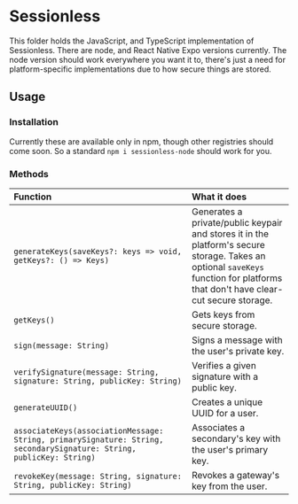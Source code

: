 # Sessionless

This folder holds the JavaScript, and TypeScript implementation of Sessionless. 
There are node, and React Native Expo versions currently.
The node version should work everywhere you want it to, there's just a need for platform-specific implementations due to how secure things are stored. 

## Usage

### Installation

Currently these are available only in npm, though other registries should come soon. 
So a standard `npm i sessionless-node` should work for you.

### Methods

Function | What it does
:--------|:------------
`generateKeys(saveKeys?: keys => void, getKeys?: () => Keys)` | Generates a private/public keypair and stores it in the platform's secure storage. Takes an optional `saveKeys` function for platforms that don't have clear-cut secure storage. 
`getKeys()` | Gets keys from secure storage.
`sign(message: String)` | Signs a message with the user's private key.
`verifySignature(message: String, signature: String, publicKey: String)` | Verifies a given signature with a public key.
`generateUUID()` | Creates a unique UUID for a user.
`associateKeys(associationMessage: String, primarySignature: String, secondarySignature: String, publicKey: String)` | Associates a secondary's key with the user's primary key.
`revokeKey(message: String, signature: String, publicKey: String)` | Revokes a gateway's key from the user.


